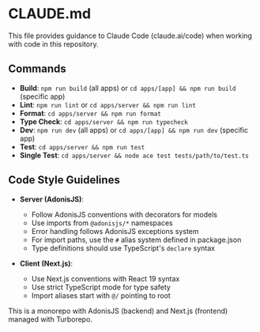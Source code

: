 # CLAUDE.md

This file provides guidance to Claude Code (claude.ai/code) when working with code in this repository.

## Commands
- **Build**: `npm run build` (all apps) or `cd apps/[app] && npm run build` (specific app)
- **Lint**: `npm run lint` or `cd apps/server && npm run lint`
- **Format**: `cd apps/server && npm run format`
- **Type Check**: `cd apps/server && npm run typecheck`
- **Dev**: `npm run dev` (all apps) or `cd apps/[app] && npm run dev` (specific app)
- **Test**: `cd apps/server && npm run test`
- **Single Test**: `cd apps/server && node ace test tests/path/to/test.ts`

## Code Style Guidelines
- **Server (AdonisJS)**:
  - Follow AdonisJS conventions with decorators for models
  - Use imports from `@adonisjs/*` namespaces
  - Error handling follows AdonisJS exceptions system
  - For import paths, use the `#` alias system defined in package.json
  - Type definitions should use TypeScript's `declare` syntax
  
- **Client (Next.js)**:
  - Use Next.js conventions with React 19 syntax
  - Use strict TypeScript mode for type safety
  - Import aliases start with `@/` pointing to root

This is a monorepo with AdonisJS (backend) and Next.js (frontend) managed with Turborepo.